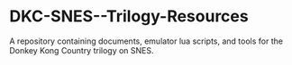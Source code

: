 # DKC-SNES--Trilogy-Resources
A repository containing documents, emulator lua scripts, and tools for the Donkey Kong Country trilogy on SNES.
